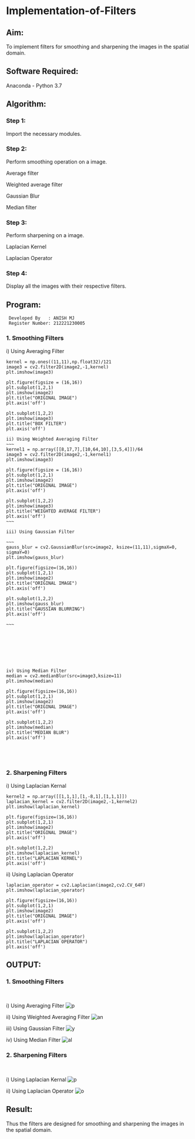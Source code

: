 # Implementation-of-Filters
## Aim:
To implement filters for smoothing and sharpening the images in the spatial domain.

## Software Required:
Anaconda - Python 3.7

## Algorithm:
### Step 1:
Import the necessary modules.

### Step 2:
Perform smoothing operation on a image.

Average filter

Weighted average filter

Gaussian Blur

Median filter
### Step 3:
Perform sharpening on a image.

Laplacian Kernel

Laplacian Operator
### Step 4:
Display all the images with their respective filters.

## Program:
~~~
 Developed By   : ANISH MJ
 Register Number: 212221230005
~~~

### 1. Smoothing Filters

i) Using Averaging Filter

~~~
kernel = np.ones((11,11),np.float32)/121
image3 = cv2.filter2D(image2,-1,kernel)
plt.imshow(image3)

plt.figure(figsize = (16,16))
plt.subplot(1,2,1)
plt.imshow(image2)
plt.title("ORIGINAL IMAGE")
plt.axis('off')

plt.subplot(1,2,2)
plt.imshow(image3)
plt.title("BOX FILTER")
plt.axis('off')
~~~




```
ii) Using Weighted Averaging Filter
~~~
kernel1 = np.array([[8,17,7],[10,64,10],[3,5,4]])/64
image3 = cv2.filter2D(image2,-1,kernel1)
plt.imshow(image3)

plt.figure(figsize = (16,16))
plt.subplot(1,2,1)
plt.imshow(image2)
plt.title("ORIGINAL IMAGE")
plt.axis('off')

plt.subplot(1,2,2)
plt.imshow(image3)
plt.title("WEIGHTED AVERAGE FILTER")
plt.axis('off')
~~~

iii) Using Gaussian Filter

~~~
gauss_blur = cv2.GaussianBlur(src=image2, ksize=(11,11),sigmaX=0, sigmaY=0)
plt.imshow(gauss_blur)

plt.figure(figsize=(16,16))
plt.subplot(1,2,1)
plt.imshow(image2)
plt.title("ORIGINAL IMAGE")
plt.axis('off')

plt.subplot(1,2,2)
plt.imshow(gauss_blur)
plt.title("GAUSSIAN BLURRING")
plt.axis('off')

~~~








iv) Using Median Filter
median = cv2.medianBlur(src=image3,ksize=11)
plt.imshow(median)

plt.figure(figsize=(16,16))
plt.subplot(1,2,1)
plt.imshow(image2)
plt.title("ORIGINAL IMAGE")
plt.axis('off')

plt.subplot(1,2,2)
plt.imshow(median)
plt.title("MEDIAN BLUR")
plt.axis('off')





```

### 2. Sharpening Filters
i) Using Laplacian Kernal
~~~
kernel2 = np.array([[1,1,1],[1,-8,1],[1,1,1]])
laplacian_kernel = cv2.filter2D(image2,-1,kernel2)
plt.imshow(laplacian_kernel)

plt.figure(figsize=(16,16))
plt.subplot(1,2,1)
plt.imshow(image2)
plt.title("ORIGINAL IMAGE")
plt.axis('off')

plt.subplot(1,2,2)
plt.imshow(laplacian_kernel)
plt.title("LAPLACIAN KERNEL")
plt.axis('off')
~~~
ii) Using Laplacian Operator
~~~
laplacian_operator = cv2.Laplacian(image2,cv2.CV_64F)
plt.imshow(laplacian_operator)

plt.figure(figsize=(16,16))
plt.subplot(1,2,1)
plt.imshow(image2)
plt.title("ORIGINAL IMAGE")
plt.axis('off')

plt.subplot(1,2,2)
plt.imshow(laplacian_operator)
plt.title("LAPLACIAN OPERATOR")
plt.axis('off')
~~~

## OUTPUT:
### 1. Smoothing Filters
</br>

i) Using Averaging Filter
![p](boxfilter.png)


ii) Using Weighted Averaging Filter
![an](weighted_aver.png)

iii) Using Gaussian Filter
![y](gaussianblur.png)

iv) Using Median Filter
![al](medianblur.png)

### 2. Sharpening Filters
</br>

i) Using Laplacian Kernal
![p](laplaciankernel.png)

ii) Using Laplacian Operator
![o](laplacian_operator.png)

## Result:
Thus the filters are designed for smoothing and sharpening the images in the spatial domain.
